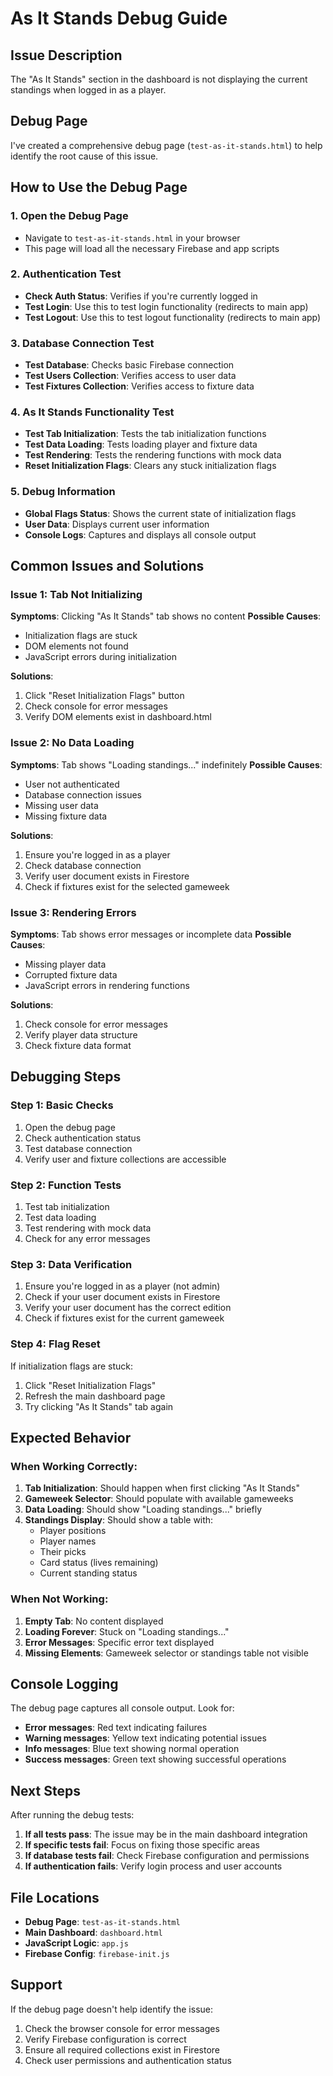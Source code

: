 # As It Stands Debug Guide

## Issue Description
The "As It Stands" section in the dashboard is not displaying the current standings when logged in as a player.

## Debug Page
I've created a comprehensive debug page (`test-as-it-stands.html`) to help identify the root cause of this issue.

## How to Use the Debug Page

### 1. Open the Debug Page
- Navigate to `test-as-it-stands.html` in your browser
- This page will load all the necessary Firebase and app scripts

### 2. Authentication Test
- **Check Auth Status**: Verifies if you're currently logged in
- **Test Login**: Use this to test login functionality (redirects to main app)
- **Test Logout**: Use this to test logout functionality (redirects to main app)

### 3. Database Connection Test
- **Test Database**: Checks basic Firebase connection
- **Test Users Collection**: Verifies access to user data
- **Test Fixtures Collection**: Verifies access to fixture data

### 4. As It Stands Functionality Test
- **Test Tab Initialization**: Tests the tab initialization functions
- **Test Data Loading**: Tests loading player and fixture data
- **Test Rendering**: Tests the rendering functions with mock data
- **Reset Initialization Flags**: Clears any stuck initialization flags

### 5. Debug Information
- **Global Flags Status**: Shows the current state of initialization flags
- **User Data**: Displays current user information
- **Console Logs**: Captures and displays all console output

## Common Issues and Solutions

### Issue 1: Tab Not Initializing
**Symptoms**: Clicking "As It Stands" tab shows no content
**Possible Causes**:
- Initialization flags are stuck
- DOM elements not found
- JavaScript errors during initialization

**Solutions**:
1. Click "Reset Initialization Flags" button
2. Check console for error messages
3. Verify DOM elements exist in dashboard.html

### Issue 2: No Data Loading
**Symptoms**: Tab shows "Loading standings..." indefinitely
**Possible Causes**:
- User not authenticated
- Database connection issues
- Missing user data
- Missing fixture data

**Solutions**:
1. Ensure you're logged in as a player
2. Check database connection
3. Verify user document exists in Firestore
4. Check if fixtures exist for the selected gameweek

### Issue 3: Rendering Errors
**Symptoms**: Tab shows error messages or incomplete data
**Possible Causes**:
- Missing player data
- Corrupted fixture data
- JavaScript errors in rendering functions

**Solutions**:
1. Check console for error messages
2. Verify player data structure
3. Check fixture data format

## Debugging Steps

### Step 1: Basic Checks
1. Open the debug page
2. Check authentication status
3. Test database connection
4. Verify user and fixture collections are accessible

### Step 2: Function Tests
1. Test tab initialization
2. Test data loading
3. Test rendering with mock data
4. Check for any error messages

### Step 3: Data Verification
1. Ensure you're logged in as a player (not admin)
2. Check if your user document exists in Firestore
3. Verify your user document has the correct edition
4. Check if fixtures exist for the current gameweek

### Step 4: Flag Reset
If initialization flags are stuck:
1. Click "Reset Initialization Flags"
2. Refresh the main dashboard page
3. Try clicking "As It Stands" tab again

## Expected Behavior

### When Working Correctly:
1. **Tab Initialization**: Should happen when first clicking "As It Stands"
2. **Gameweek Selector**: Should populate with available gameweeks
3. **Data Loading**: Should show "Loading standings..." briefly
4. **Standings Display**: Should show a table with:
   - Player positions
   - Player names
   - Their picks
   - Card status (lives remaining)
   - Current standing status

### When Not Working:
1. **Empty Tab**: No content displayed
2. **Loading Forever**: Stuck on "Loading standings..."
3. **Error Messages**: Specific error text displayed
4. **Missing Elements**: Gameweek selector or standings table not visible

## Console Logging

The debug page captures all console output. Look for:
- **Error messages**: Red text indicating failures
- **Warning messages**: Yellow text indicating potential issues
- **Info messages**: Blue text showing normal operation
- **Success messages**: Green text showing successful operations

## Next Steps

After running the debug tests:
1. **If all tests pass**: The issue may be in the main dashboard integration
2. **If specific tests fail**: Focus on fixing those specific areas
3. **If database tests fail**: Check Firebase configuration and permissions
4. **If authentication fails**: Verify login process and user accounts

## File Locations

- **Debug Page**: `test-as-it-stands.html`
- **Main Dashboard**: `dashboard.html`
- **JavaScript Logic**: `app.js`
- **Firebase Config**: `firebase-init.js`

## Support

If the debug page doesn't help identify the issue:
1. Check the browser console for error messages
2. Verify Firebase configuration is correct
3. Ensure all required collections exist in Firestore
4. Check user permissions and authentication status

